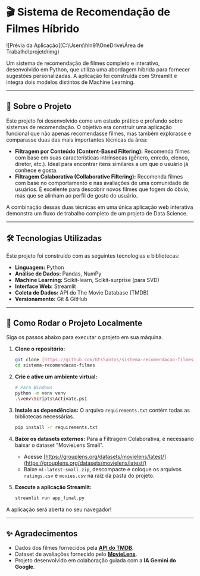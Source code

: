 # 🎬 Sistema de Recomendação de Filmes Híbrido

![Prévia da Aplicação](C:\Users\hln91\OneDrive\Área de Trabalho\projeto\img)

Um sistema de recomendação de filmes completo e interativo, desenvolvido em Python, que utiliza uma abordagem híbrida para fornecer sugestões personalizadas. A aplicação foi construída com Streamlit e integra dois modelos distintos de Machine Learning.

---

## 🚀 Sobre o Projeto

Este projeto foi desenvolvido como um estudo prático e profundo sobre sistemas de recomendação. O objetivo era construir uma aplicação funcional que não apenas recomendasse filmes, mas também explorasse e comparasse duas das mais importantes técnicas da área:

* **Filtragem por Conteúdo (Content-Based Filtering):** Recomenda filmes com base em suas características intrínsecas (gênero, enredo, elenco, diretor, etc.). Ideal para encontrar itens similares a um que o usuário já conhece e gosta.
* **Filtragem Colaborativa (Collaborative Filtering):** Recomenda filmes com base no comportamento e nas avaliações de uma comunidade de usuários. É excelente para descobrir novos filmes que fogem do óbvio, mas que se alinham ao perfil de gosto do usuário.

A combinação dessas duas técnicas em uma única aplicação web interativa demonstra um fluxo de trabalho completo de um projeto de Data Science.

---

## 🛠️ Tecnologias Utilizadas

Este projeto foi construído com as seguintes tecnologias e bibliotecas:

* **Linguagem:** Python
* **Análise de Dados:** Pandas, NumPy
* **Machine Learning:** Scikit-learn, Scikit-surprise (para SVD)
* **Interface Web:** Streamlit
* **Coleta de Dados:** API do The Movie Database (TMDB)
* **Versionamento:** Git & GitHub

---

## 🏁 Como Rodar o Projeto Localmente

Siga os passos abaixo para executar o projeto em sua máquina.

1.  **Clone o repositório:**
    ```bash
    git clone [https://github.com/GtsSantos/sistema-recomendacao-filmes.git](https://github.com/GtsSantos/sistema-recomendacao-filmes.git)
    cd sistema-recomendacao-filmes
    ```

2.  **Crie e ative um ambiente virtual:**
    ```bash
    # Para Windows
    python -m venv venv
    .\venv\Scripts\Activate.ps1
    ```

3.  **Instale as dependências:**
    O arquivo `requirements.txt` contém todas as bibliotecas necessárias.
    ```bash
    pip install -r requirements.txt
    ```

4.  **Baixe os datasets externos:**
    Para a Filtragem Colaborativa, é necessário baixar o dataset "MovieLens Small".
    - Acesse [https://grouplens.org/datasets/movielens/latest/](https://grouplens.org/datasets/movielens/latest/)
    - Baixe `ml-latest-small.zip`, descompacte e coloque os arquivos `ratings.csv` e `movies.csv` na raiz da pasta do projeto.

5.  **Execute a aplicação Streamlit:**
    ```bash
    streamlit run app_final.py
    ```

A aplicação será aberta no seu navegador!

---

## ✨ Agradecimentos

* Dados dos filmes fornecidos pela **[API do TMDB](https://www.themoviedb.org/)**.
* Dataset de avaliações fornecido pelo **[MovieLens](https://grouplens.org/datasets/movielens/)**.
* Projeto desenvolvido em colaboração guiada com a **IA Gemini do Google**.
